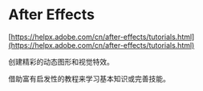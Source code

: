 # After Effects 

[https://helpx.adobe.com/cn/after-effects/tutorials.html](https://helpx.adobe.com/cn/after-effects/tutorials.html)

创建精彩的动态图形和视觉特效。

借助富有启发性的教程来学习基本知识或完善技能。
